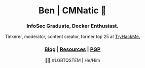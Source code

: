 <h1 align="center"> Ben | CMNatic 🌱 </h1>
<h3 align="center">InfoSec Graduate, Docker Enthusiast.</h3>
<p align="center">Tinkerer, moderator, content creator, former top 25 at <a href="https://tryhackme.com/p/cmnatic">TryHackMe.</a></p>
<h3 align="center"><a href="https://oldblog.cmnatic.co.uk">Blog</a> | <a href="https://resources.cmnatic.co.uk">Resources</a> | <a href="https://pgp.cmnatic.co.uk/cmnatic.gpg">PGP</a></h3>

<!-- <h3 align="center">Virtually Ubiquitous 💥</h3> -->



<!--
---
[![pgp](https://img.shields.io/badge/pgp-0xd93b83ba2-313131?style=flat-square&labelColor=313131&color=313131)](https://pgp.cmnatic.co.uk/cmnatic.gpg)
[![twitter](https://img.shields.io/badge/@cmnatic_-313131?style=flat-square&labelColor=313131&logo=twitter&logoColor=white&color=313131)](https://twitter.com/cmnatic)
---
-->

<p align="center">🏳️‍🌈 #LGBTQSTEM | He/Him </p>
